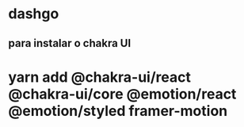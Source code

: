 # dashgo

## para instalar o chakra UI
# yarn add @chakra-ui/react @chakra-ui/core @emotion/react @emotion/styled framer-motion